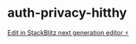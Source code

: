 # auth-privacy-hitthy

[Edit in StackBlitz next generation editor ⚡️](https://stackblitz.com/~/github.com/HITTHY/auth-privacy-hitthy)
